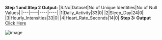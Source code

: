 **Step 1 and Step 2 Output:**
|S.No|Dataset|No of Unique Identities|No of Null Values|
|---|----|----|----|
|1|Daily_Activity|33|0|
|2|Sleep_Day|24|0|
|3|Hourly_Intensities|33|0|
|4|Heart_Rate_Seconds|14|0|
**Step 3: Output**
[Click Here](https://docs.google.com/spreadsheets/d/1bZrA081TtnFQ0zZ81R1qmAClhVnE5WDjWb3MwSi83qs/edit#gid=796738657)


![image](https://github.com/AADITYAPRABALCHAWLA/Data-Analysis-Project2---How-Can-a-Wellness-Technology-Company-Play-It-Smart-/assets/103323016/c9afa1de-e688-4b54-ac59-5dfb503ae776)
